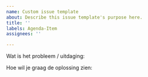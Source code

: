 ```yaml
---
name: Custom issue template
about: Describe this issue template's purpose here.
title: ''
labels: Agenda-Item
assignees: ''

---
```


Wat is het probleem / uitdaging: 





Hoe wil je graag de oplossing zien:
